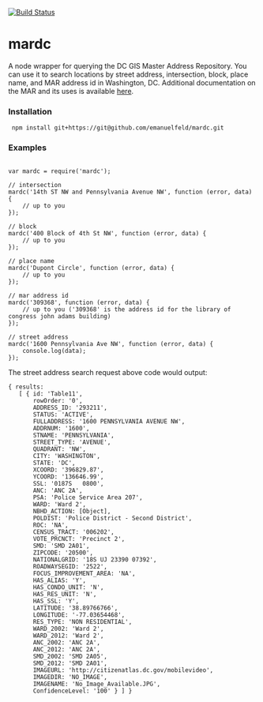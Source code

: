 [![Build Status](https://travis-ci.org/emanuelfeld/mardc.svg)](https://travis-ci.org/emanuelfeld/mardc)

# mardc

A node wrapper for querying the DC GIS Master Address Repository. You can use it to search locations by street address, intersection, block, place name, and MAR address id in Washington, DC. Additional documentation on the MAR and its uses is available [here](http://octo.dc.gov/service/master-address-repository).

### Installation

     npm install git+https://git@github.com/emanuelfeld/mardc.git

### Examples

```

var mardc = require('mardc');

// intersection
mardc('14th ST NW and Pennsylvania Avenue NW', function (error, data) {
	// up to you
});

// block
mardc('400 Block of 4th St NW', function (error, data) {
	// up to you
});

// place name
mardc('Dupont Circle', function (error, data) {
	// up to you
});

// mar address id
mardc('309368', function (error, data) {
	// up to you ('309368' is the address id for the library of congress john adams building)
});

// street address
mardc('1600 Pennsylvania Ave NW', function (error, data) {
	console.log(data);
});

```

The street address search request above code would output:

```
{ results: 
   [ { id: 'Table11',
       rowOrder: '0',
       ADDRESS_ID: '293211',
       STATUS: 'ACTIVE',
       FULLADDRESS: '1600 PENNSYLVANIA AVENUE NW',
       ADDRNUM: '1600',
       STNAME: 'PENNSYLVANIA',
       STREET_TYPE: 'AVENUE',
       QUADRANT: 'NW',
       CITY: 'WASHINGTON',
       STATE: 'DC',
       XCOORD: '396829.87',
       YCOORD: '136646.99',
       SSL: '0187S   0800',
       ANC: 'ANC 2A',
       PSA: 'Police Service Area 207',
       WARD: 'Ward 2',
       NBHD_ACTION: [Object],
       POLDIST: 'Police District - Second District',
       ROC: 'NA',
       CENSUS_TRACT: '006202',
       VOTE_PRCNCT: 'Precinct 2',
       SMD: 'SMD 2A01',
       ZIPCODE: '20500',
       NATIONALGRID: '18S UJ 23390 07392',
       ROADWAYSEGID: '2522',
       FOCUS_IMPROVEMENT_AREA: 'NA',
       HAS_ALIAS: 'Y',
       HAS_CONDO_UNIT: 'N',
       HAS_RES_UNIT: 'N',
       HAS_SSL: 'Y',
       LATITUDE: '38.89766766',
       LONGITUDE: '-77.03654468',
       RES_TYPE: 'NON RESIDENTIAL',
       WARD_2002: 'Ward 2',
       WARD_2012: 'Ward 2',
       ANC_2002: 'ANC 2A',
       ANC_2012: 'ANC 2A',
       SMD_2002: 'SMD 2A05',
       SMD_2012: 'SMD 2A01',
       IMAGEURL: 'http://citizenatlas.dc.gov/mobilevideo',
       IMAGEDIR: 'NO_IMAGE',
       IMAGENAME: 'No_Image_Available.JPG',
       ConfidenceLevel: '100' } ] }
```
